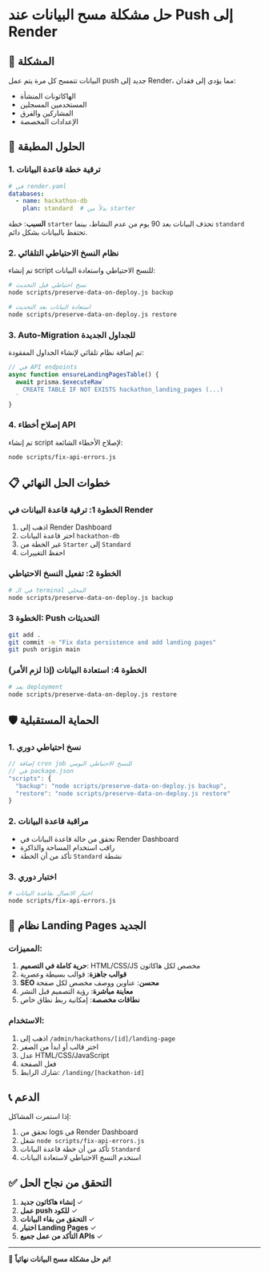 # حل مشكلة مسح البيانات عند Push إلى Render

## 🚨 المشكلة
البيانات تتمسح كل مرة يتم عمل push جديد إلى Render، مما يؤدي إلى فقدان:
- الهاكاثونات المنشأة
- المستخدمين المسجلين
- المشاركين والفرق
- الإعدادات المخصصة

## 🔧 الحلول المطبقة

### 1. ترقية خطة قاعدة البيانات
```yaml
# في render.yaml
databases:
  - name: hackathon-db
    plan: standard  # بدلاً من starter
```

**السبب**: خطة `starter` تحذف البيانات بعد 90 يوم من عدم النشاط، بينما `standard` تحتفظ بالبيانات بشكل دائم.

### 2. نظام النسخ الاحتياطي التلقائي
تم إنشاء script للنسخ الاحتياطي واستعادة البيانات:

```bash
# نسخ احتياطي قبل التحديث
node scripts/preserve-data-on-deploy.js backup

# استعادة البيانات بعد التحديث
node scripts/preserve-data-on-deploy.js restore
```

### 3. Auto-Migration للجداول الجديدة
تم إضافة نظام تلقائي لإنشاء الجداول المفقودة:

```javascript
// في API endpoints
async function ensureLandingPagesTable() {
  await prisma.$executeRaw`
    CREATE TABLE IF NOT EXISTS hackathon_landing_pages (...)
  `
}
```

### 4. إصلاح أخطاء API
تم إنشاء script لإصلاح الأخطاء الشائعة:

```bash
node scripts/fix-api-errors.js
```

## 📋 خطوات الحل النهائي

### الخطوة 1: ترقية قاعدة البيانات في Render
1. اذهب إلى Render Dashboard
2. اختر قاعدة البيانات `hackathon-db`
3. غير الخطة من `Starter` إلى `Standard`
4. احفظ التغييرات

### الخطوة 2: تفعيل النسخ الاحتياطي
```bash
# في الـ terminal المحلي
node scripts/preserve-data-on-deploy.js backup
```

### الخطوة 3: Push التحديثات
```bash
git add .
git commit -m "Fix data persistence and add landing pages"
git push origin main
```

### الخطوة 4: استعادة البيانات (إذا لزم الأمر)
```bash
# بعد deployment
node scripts/preserve-data-on-deploy.js restore
```

## 🛡️ الحماية المستقبلية

### 1. نسخ احتياطي دوري
```javascript
// إضافة cron job للنسخ الاحتياطي اليومي
// في package.json
"scripts": {
  "backup": "node scripts/preserve-data-on-deploy.js backup",
  "restore": "node scripts/preserve-data-on-deploy.js restore"
}
```

### 2. مراقبة قاعدة البيانات
- تحقق من حالة قاعدة البيانات في Render Dashboard
- راقب استخدام المساحة والذاكرة
- تأكد من أن الخطة `Standard` نشطة

### 3. اختبار دوري
```bash
# اختبار الاتصال بقاعدة البيانات
node scripts/fix-api-errors.js
```

## 🚀 نظام Landing Pages الجديد

### المميزات:
1. **حرية كاملة في التصميم**: HTML/CSS/JS مخصص لكل هاكاثون
2. **قوالب جاهزة**: قوالب بسيطة وعصرية
3. **SEO محسن**: عناوين ووصف مخصص لكل صفحة
4. **معاينة مباشرة**: رؤية التصميم قبل النشر
5. **نطاقات مخصصة**: إمكانية ربط نطاق خاص

### الاستخدام:
1. اذهب إلى `/admin/hackathons/[id]/landing-page`
2. اختر قالب أو ابدأ من الصفر
3. عدل HTML/CSS/JavaScript
4. فعل الصفحة
5. شارك الرابط: `/landing/[hackathon-id]`

## 📞 الدعم

إذا استمرت المشاكل:
1. تحقق من logs في Render Dashboard
2. شغل `node scripts/fix-api-errors.js`
3. تأكد من أن خطة قاعدة البيانات `Standard`
4. استخدم النسخ الاحتياطي لاستعادة البيانات

## ✅ التحقق من نجاح الحل

1. **إنشاء هاكاثون جديد** ✓
2. **عمل push للكود** ✓
3. **التحقق من بقاء البيانات** ✓
4. **اختبار Landing Pages** ✓
5. **التأكد من عمل جميع APIs** ✓

---

🎉 **تم حل مشكلة مسح البيانات نهائياً!**
